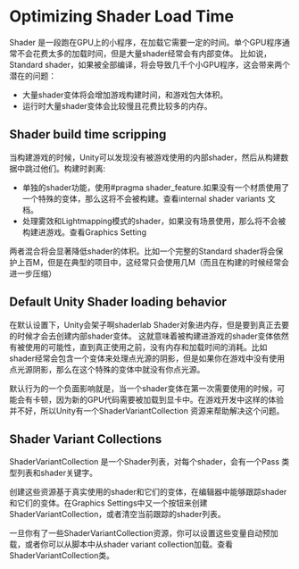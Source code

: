 # Optimizing Shader Load Time
Shader 是一段跑在GPU上的小程序，在加载它需要一定的时间。单个GPU程序通常不会花费太多的加载时间，但是大量shader经常会有内部变体。
比如说，Standard shader，如果被全部编译，将会导致几千个小GPU程序，这会带来两个潜在的问题：
* 大量shader变体将会增加游戏构建时间，和游戏包大体积。
* 运行时大量shader变体会比较慢且花费比较多的内存。

## Shader build time scripping
当构建游戏的时候，Unity可以发现没有被游戏使用的内部shader，然后从构建数据中跳过他们。构建时剥离:
* 单独的shader功能，使用#pragma shader_feature.如果没有一个材质使用了一个特殊的变体，那么这将不会被构建。查看internal shader variants 文档。
* 处理雾效和Lightmapping模式的shader，如果没有场景使用，那么将不会被构建进游戏。查看Graphics Setting

两者混合将会显著降低shader的体积。比如一个完整的Standard shader将会保护上百M，但是在典型的项目中，这经常只会使用几M（而且在构建的时候经常会进一步压缩）

## Default Unity Shader loading behavior
在默认设置下，Unity会架子啊shaderlab Shader对象进内存，但是要到真正去要的时候才会去创建内部shader变体。
这就意味着被构建进游戏的shader变体依然有被使用的可能性，直到真正使用之前，没有内存和加载时间的消耗。比如shader经常会包含一个变体来处理点光源的阴影，但是如果你在游戏中没有使用点光源阴影，那么在这个特殊的变体中就没有你点光源。

默认行为的一个负面影响就是，当一个shader变体在第一次需要使用的时候，可能会有卡顿，因为新的GPU代码需要被加载到显卡中。在游戏开发中这样的体验并不好，所以Unity有一个ShaderVariantCollection 资源来帮助解决这个问题。

## Shader Variant Collections
ShaderVariantCollection 是一个Shader列表，对每个shader，会有一个Pass 类型列表和shader关键字。

创建这些资源基于真实使用的shader和它们的变体，在编辑器中能够跟踪shader和它们的变体。在Graphics Settings中又一个按钮来创建ShaderVariantCollection，或者清空当前跟踪的shader列表。

一旦你有了一些ShaderVariantCollection资源，你可以设置这些变量自动预加载，或者你可以从脚本中从shader variant collection加载。查看ShaderVariantCollection类。
